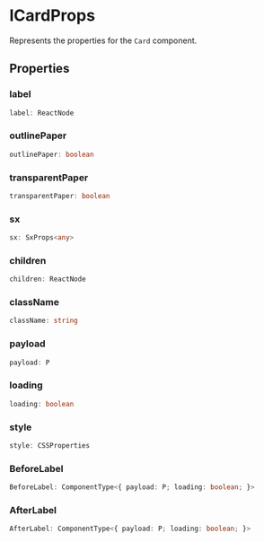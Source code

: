 # ICardProps

Represents the properties for the `Card` component.

## Properties

### label

```ts
label: ReactNode
```

### outlinePaper

```ts
outlinePaper: boolean
```

### transparentPaper

```ts
transparentPaper: boolean
```

### sx

```ts
sx: SxProps<any>
```

### children

```ts
children: ReactNode
```

### className

```ts
className: string
```

### payload

```ts
payload: P
```

### loading

```ts
loading: boolean
```

### style

```ts
style: CSSProperties
```

### BeforeLabel

```ts
BeforeLabel: ComponentType<{ payload: P; loading: boolean; }>
```

### AfterLabel

```ts
AfterLabel: ComponentType<{ payload: P; loading: boolean; }>
```

